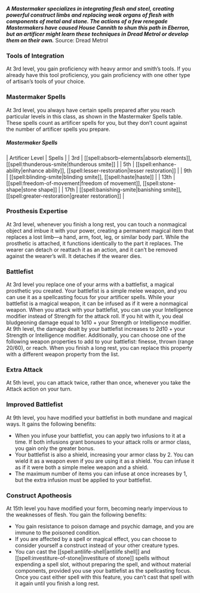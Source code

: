***A Mastermaker specializes in integrating flesh and steel, creating powerful construct limbs and replacing weak organs of flesh with components of metal and stone. The actions of a few renegade Mastermakers have caused House Cannith to shun this path in Eberron, but an artificer might learn these techniques in Dread Metrol or develop them on their own.***
Source: Dread Metrol
### Tools of Integration
At 3rd level, you gain proficiency with heavy armor and smith’s tools. If you already have this tool proficiency, you gain proficiency with one other type of artisan’s tools of your choice.
### Mastermaker Spells
At 3rd level, you always have certain spells prepared after you reach particular levels in this class, as shown in the Mastermaker Spells table. These spells count as artificer spells for you, but they don’t count against the number of artificer spells you prepare.
##### Mastermaker Spells
| Artificer Level | Spells |
| 3rd | [[spell:absorb-elements|absorb elements]], [[spell:thunderous-smite|thunderous smite]] |
| 5th | [[spell:enhance-ability|enhance ability]], [[spell:lesser-restoration|lesser restoration]] |
| 9th | [[spell:blinding-smite|blinding smite]], [[spell:haste|haste]] |
| 13th | [[spell:freedom-of-movement|freedom of movement]], [[spell:stone-shape|stone shape]] |
| 17th | [[spell:banishing-smite|banishing smite]], [[spell:greater-restoration|greater restoration]] |
### Prosthesis Expertise
At 3rd level, whenever you finish a long rest, you can touch a nonmagical object and imbue it with your power, creating a permanent magical item that replaces a lost limb—a hand, arm, foot, leg, or similar body part. While the prosthetic is attached, it functions identically to the part it replaces. The wearer can detach or reattach it as an action, and it can’t be removed against the wearer’s will. It detaches if the wearer dies.
### Battlefist
At 3rd level you replace one of your arms with a battlefist, a magical prosthetic you created. Your battlefist is a simple melee weapon, and you can use it as a spellcasting focus for your artificer spells. While your battlefist is a magical weapon, it can be infused as if it were a nonmagical weapon.
When you attack with your battlefist, you can use your Intelligence modifier instead of Strength for the attack roll. If you hit with it, you deal bludgeoning damage equal to 1d10 + your Strength or Intelligence modifier. At 9th level, the damage dealt by your battlefist increases to 2d10 + your Strength or Intelligence modifier.
Additionally, you can choose one of the following weapon properties to add to your battlefist: finesse, thrown (range 20/60), or reach. When you finish a long rest, you can replace this property with a different weapon property from the list.
### Extra Attack
At 5th level, you can attack twice, rather than once, whenever you take the Attack action on your turn.
### Improved Battlefist
At 9th level, you have modified your battlefist in both mundane and magical ways. It gains the following benefits:
* When you infuse your battlefist, you can apply two infusions to it at a time. If both infusions grant bonuses to your attack rolls or armor class, you gain only the greater bonus.
* Your battlefist is also a shield, increasing your armor class by 2. You can wield it as a weapon even if you are using it as a shield. You can infuse it as if it were both a simple melee weapon and a shield.
* The maximum number of items you can infuse at once increases by 1, but the extra infusion must be applied to your battlefist.
### Construct Apotheosis
At 15th level you have modified your form, becoming nearly impervious to the weaknesses of flesh. You gain the following benefits:
* You gain resistance to poison damage and psychic damage, and you are immune to the poisoned condition.
* If you are affected by a spell or magical effect, you can choose to consider yourself a construct instead of your other creature types.
* You can cast the [[spell:antilife-shell|antilife shell]] and [[spell:investiture-of-stone|investiture of stone]] spells without expending a spell slot, without preparing the spell, and without material components, provided you use your battlefist as the spellcasting focus. Once you cast either spell with this feature, you can’t cast that spell with it again until you finish a long rest.